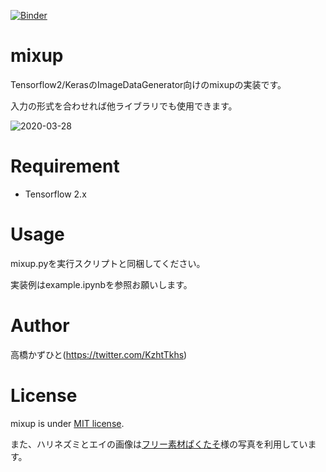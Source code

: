 [![Binder](https://mybinder.org/badge_logo.svg)](https://mybinder.org/v2/gh/Kazuhito00/mixup/master?filepath=example.ipynb)

# mixup
Tensorflow2/KerasのImageDataGenerator向けのmixupの実装です。

入力の形式を合わせれば他ライブラリでも使用できます。

![2020-03-28](https://user-images.githubusercontent.com/37477845/77815138-58f86f00-70fb-11ea-8b16-4d82a6920bc9.png)

# Requirement
 
* Tensorflow 2.x

# Usage
mixup.pyを実行スクリプトと同梱してください。

実装例はexample.ipynbを参照お願いします。

# Author
高橋かずひと(https://twitter.com/KzhtTkhs)

# License

mixup is under [MIT license](LICENSE.md).

また、ハリネズミとエイの画像は[フリー素材ぱくたそ](https://www.pakutaso.com)様の写真を利用しています。
